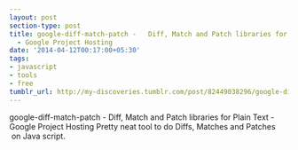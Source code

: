 ```yaml
---
layout: post
section-type: post
title: google-diff-match-patch -   Diff, Match and Patch libraries for Plain Text
  - Google Project Hosting
date: '2014-04-12T00:17:00+05:30'
tags:
- javascript
- tools
- free
tumblr_url: http://my-discoveries.tumblr.com/post/82449038296/google-diff-match-patch-diff-match-and-patch
---
```

google-diff-match-patch -   Diff, Match and Patch libraries for Plain Text - Google Project Hosting
Pretty neat tool to do Diffs, Matches and Patches  on Java script. 

